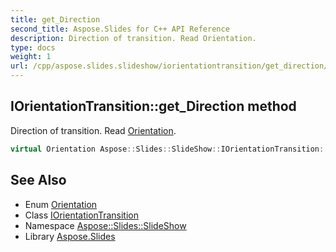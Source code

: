 ```yaml
---
title: get_Direction
second_title: Aspose.Slides for C++ API Reference
description: Direction of transition. Read Orientation.
type: docs
weight: 1
url: /cpp/aspose.slides.slideshow/iorientationtransition/get_direction/
---
```

## IOrientationTransition::get_Direction method


Direction of transition. Read [Orientation](../../../aspose.slides/orientation/).

```cpp
virtual Orientation Aspose::Slides::SlideShow::IOrientationTransition::get_Direction()=0
```

## See Also

* Enum [Orientation](../../../aspose.slides/orientation/)
* Class [IOrientationTransition](../)
* Namespace [Aspose::Slides::SlideShow](../../)
* Library [Aspose.Slides](../../../)
